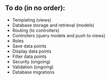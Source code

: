## To do (in no order):
 - Templating (views)
 - Database storage and retrieval (models)
 - Routing (to controllers)
 - Controllers (query models and push to views)
 - Roles
 - Save data points
 - Display data points
 - Filter data points
 - Security (ongoing)
 - Validation (ongoing)
 - Database migrations